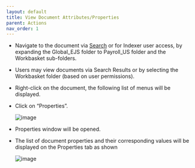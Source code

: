 ```yaml
---
layout: default
title: View Document Attributes/Properties
parent: Actions
nav_order: 1
---
```

- Navigate to the document via [Search](https://pages.github.ibm.com/Global-EJS/gejs-user-manual/docs/DocumentSearch/DocumentSearch.html) or for Indexer user access, by expanding the Global_EJS folder to Payroll_US folder and the Workbasket sub-folders. 
- Users may view documents via Search Results or by selecting the Workbasket folder (based on user permissions).
- Right-click on the document, the following list of menus will be displayed.
- Click on “Properties”.

    ![image](https://media.github.ibm.com/user/369573/files/7abf5c80-cbc5-11ec-9d8c-3a87f5aeaeb6)

- Properties window will be opened.
- The list of document properties and their corresponding values will be displayed on the Properties tab as shown

    ![image](https://media.github.ibm.com/user/369573/files/91fe4a00-cbc5-11ec-8480-ca382843478d)

